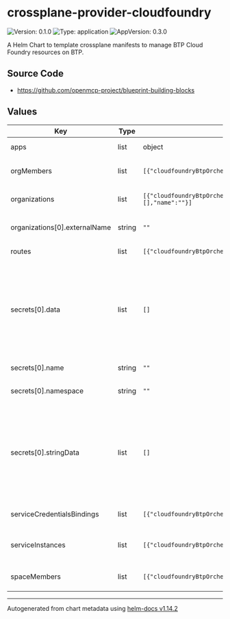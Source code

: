 

# crossplane-provider-cloudfoundry

![Version: 0.1.0](https://img.shields.io/badge/Version-0.1.0-informational?style=flat-square) ![Type: application](https://img.shields.io/badge/Type-application-informational?style=flat-square) ![AppVersion: 0.3.0](https://img.shields.io/badge/AppVersion-0.3.0-informational?style=flat-square)

A Helm Chart to template crossplane manifests to manage BTP Cloud Foundry resources on BTP.

## Source Code

* <https://github.com/openmcp-project/blueprint-building-blocks>

## Values

| Key | Type | Default | Description |
|-----|------|---------|-------------|
| apps | list | object | `apps[].` orchestrate `kind: App` of BTP Cloud foundry. |
| orgMembers | list | `[{"cloudfoundryBtpOrchestrateCloudProviderConfigRefName":"","forProvider":[],"name":""}]` | `orgMembers[].` orchestrate `kind: OrgMembers` of BTP Cloud foundry. |
| organizations | list | `[{"cloudfoundryBtpOrchestrateCloudProviderConfigRefName":"","externalName":"","forProvider":[],"name":""}]` | `organizations[].` orchestrate `kind: Organization` of BTP Cloud foundry. |
| organizations[0].externalName | string | `""` | must match the actual name of the Cloud Foundry organization in BTP! |
| routes | list | `[{"cloudfoundryBtpOrchestrateCloudProviderConfigRefName":"","forProvider":[],"name":""}]` | `routes[].` orchestrate `kind: Route` of BTP Cloud foundry. |
| secrets[0].data | list | `[]` | *(optional)* [data](https://kubernetes.io/docs/reference/kubernetes-api/config-and-storage-resources/secret-v1/) *(map[string][]byte)* Data contains the secret data. Each key must consist of alphanumeric characters, '-', '_' or '.'. The serialized form of the secret data is a base64 encoded string, representing the arbitrary (possibly non-string) data value here. Described in [here](https://tools.ietf.org/html/rfc4648#section-4) |
| secrets[0].name | string | `""` | defines k8s `metadata.name` value of `kind: Secret` |
| secrets[0].namespace | string | `""` | *(optional)* defines k8s [`metadata.namespace`](https://kubernetes.io/docs/reference/kubernetes-api/common-definitions/object-meta/#ObjectMeta) value of `kind: Secret` |
| secrets[0].stringData | list | `[]` | *(optional)* [stringData](https://kubernetes.io/docs/reference/kubernetes-api/config-and-storage-resources/secret-v1/) *(map[string]string)* allows specifying non-binary secret data in string form. It is provided as a write-only input field for convenience. All keys and values are merged into the data field on write, overwriting any existing values. The stringData field is never output when reading from the API. |
| serviceCredentialsBindings | list | `[{"cloudfoundryBtpOrchestrateCloudProviderConfigRefName":"","forProvider":[],"name":""}]` | `serviceCredentialsBindings[].` orchestrate `kind: ServiceKey` of BTP Cloud foundry. |
| serviceInstances | list | `[{"cloudfoundryBtpOrchestrateCloudProviderConfigRefName":"","forProvider":[],"name":""}]` | `serviceInstances[].` orchestrate `kind: ServiceInstance` of BTP Cloud foundry. |
| spaceMembers | list | `[{"cloudfoundryBtpOrchestrateCloudProviderConfigRefName":"","forProvider":[],"name":""}]` | `spaceMembers[].` orchestrate `kind: SpaceMembers` of BTP Cloud foundry. |

----------------------------------------------
Autogenerated from chart metadata using [helm-docs v1.14.2](https://github.com/norwoodj/helm-docs/releases/v1.14.2)